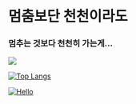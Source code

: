 # 멈춤보단 천천이라도
### 멈추는 것보다 천천히 가는게...
<img src="https://avatars2.githubusercontent.com/u/67465462?s=460&u=a489674599ac4b1252c77c73de4e46762127ab65&v=4">

[![Top Langs](https://github-readme-stats.vercel.app/api/top-langs/?username=rav23)](https://github.com/anuraghazra/github-readme-stats)


[![Hello](https://github-readme-stats.vercel.app/api?username=rav23&theme=merko&show_icons=true)](https://github.com/anuraghazra/github-readme-stats)
  


